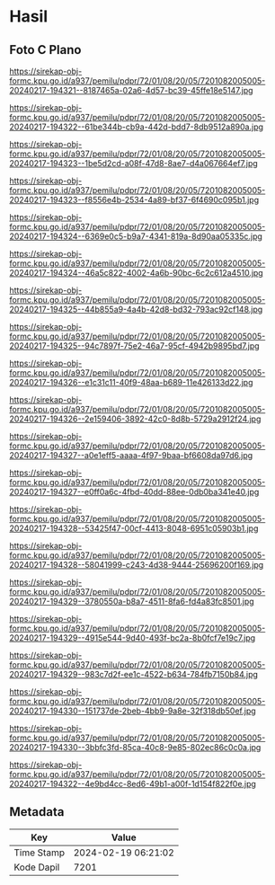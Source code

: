 # Hasil

## Foto C Plano

https://sirekap-obj-formc.kpu.go.id/a937/pemilu/pdpr/72/01/08/20/05/7201082005005-20240217-194321--8187465a-02a6-4d57-bc39-45ffe18e5147.jpg

https://sirekap-obj-formc.kpu.go.id/a937/pemilu/pdpr/72/01/08/20/05/7201082005005-20240217-194322--61be344b-cb9a-442d-bdd7-8db9512a890a.jpg

https://sirekap-obj-formc.kpu.go.id/a937/pemilu/pdpr/72/01/08/20/05/7201082005005-20240217-194323--1be5d2cd-a08f-47d8-8ae7-d4a067664ef7.jpg

https://sirekap-obj-formc.kpu.go.id/a937/pemilu/pdpr/72/01/08/20/05/7201082005005-20240217-194323--f8556e4b-2534-4a89-bf37-6f4690c095b1.jpg

https://sirekap-obj-formc.kpu.go.id/a937/pemilu/pdpr/72/01/08/20/05/7201082005005-20240217-194324--6369e0c5-b9a7-4341-819a-8d90aa05335c.jpg

https://sirekap-obj-formc.kpu.go.id/a937/pemilu/pdpr/72/01/08/20/05/7201082005005-20240217-194324--46a5c822-4002-4a6b-90bc-6c2c612a4510.jpg

https://sirekap-obj-formc.kpu.go.id/a937/pemilu/pdpr/72/01/08/20/05/7201082005005-20240217-194325--44b855a9-4a4b-42d8-bd32-793ac92cf148.jpg

https://sirekap-obj-formc.kpu.go.id/a937/pemilu/pdpr/72/01/08/20/05/7201082005005-20240217-194325--94c7897f-75e2-46a7-95cf-4942b9895bd7.jpg

https://sirekap-obj-formc.kpu.go.id/a937/pemilu/pdpr/72/01/08/20/05/7201082005005-20240217-194326--e1c31c11-40f9-48aa-b689-11e426133d22.jpg

https://sirekap-obj-formc.kpu.go.id/a937/pemilu/pdpr/72/01/08/20/05/7201082005005-20240217-194326--2e159406-3892-42c0-8d8b-5729a2912f24.jpg

https://sirekap-obj-formc.kpu.go.id/a937/pemilu/pdpr/72/01/08/20/05/7201082005005-20240217-194327--a0e1eff5-aaaa-4f97-9baa-bf6608da97d6.jpg

https://sirekap-obj-formc.kpu.go.id/a937/pemilu/pdpr/72/01/08/20/05/7201082005005-20240217-194327--e0ff0a6c-4fbd-40dd-88ee-0db0ba341e40.jpg

https://sirekap-obj-formc.kpu.go.id/a937/pemilu/pdpr/72/01/08/20/05/7201082005005-20240217-194328--53425f47-00cf-4413-8048-6951c05903b1.jpg

https://sirekap-obj-formc.kpu.go.id/a937/pemilu/pdpr/72/01/08/20/05/7201082005005-20240217-194328--58041999-c243-4d38-9444-25696200f169.jpg

https://sirekap-obj-formc.kpu.go.id/a937/pemilu/pdpr/72/01/08/20/05/7201082005005-20240217-194329--3780550a-b8a7-4511-8fa6-fd4a83fc8501.jpg

https://sirekap-obj-formc.kpu.go.id/a937/pemilu/pdpr/72/01/08/20/05/7201082005005-20240217-194329--4915e544-9d40-493f-bc2a-8b0fcf7e19c7.jpg

https://sirekap-obj-formc.kpu.go.id/a937/pemilu/pdpr/72/01/08/20/05/7201082005005-20240217-194329--983c7d2f-ee1c-4522-b634-784fb7150b84.jpg

https://sirekap-obj-formc.kpu.go.id/a937/pemilu/pdpr/72/01/08/20/05/7201082005005-20240217-194330--151737de-2beb-4bb9-9a8e-32f318db50ef.jpg

https://sirekap-obj-formc.kpu.go.id/a937/pemilu/pdpr/72/01/08/20/05/7201082005005-20240217-194330--3bbfc3fd-85ca-40c8-9e85-802ec86c0c0a.jpg

https://sirekap-obj-formc.kpu.go.id/a937/pemilu/pdpr/72/01/08/20/05/7201082005005-20240217-194322--4e9bd4cc-8ed6-49b1-a00f-1d154f822f0e.jpg


## Metadata

| Key        | Value               |
| ---------- | ------------------- |
| Time Stamp | 2024-02-19 06:21:02 |
| Kode Dapil | 7201                |



